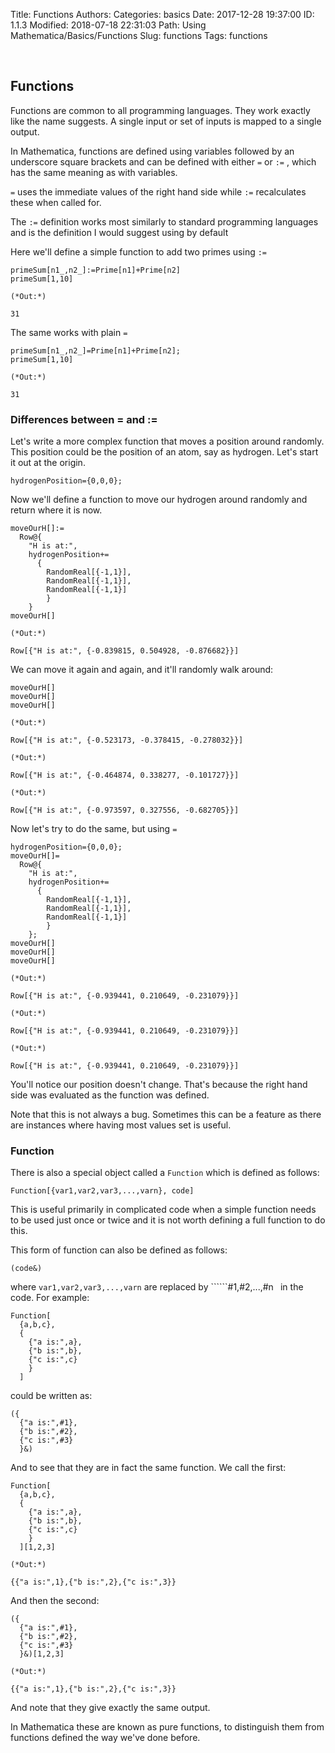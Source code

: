 Title: Functions
Authors: 
Categories: basics
Date: 2017-12-28 19:37:00
ID: 1.1.3
Modified: 2018-07-18 22:31:03
Path: Using Mathematica/Basics/Functions
Slug: functions
Tags: functions

<a id="functions" style="width:0;height:0;margin:0;padding:0;">&zwnj;</a>

## Functions

Functions are common to all programming languages. They work exactly like the name suggests. A single input or set of inputs is mapped to a single output.

In Mathematica, functions are defined using variables followed by an underscore square brackets and can be defined with either  ```=``` or  ```:=``` , which has the same meaning as with variables.

```=``` uses the immediate values of the right hand side while  ```:=``` recalculates these when called for.

The  ```:=``` definition works most similarly to standard programming languages and is the definition I would suggest using by default

Here we'll define a simple function to add two primes using  ```:=```

    primeSum[n1_,n2_]:=Prime[n1]+Prime[n2]
    primeSum[1,10]

    (*Out:*)
    
    31

The same works with plain  ```=```

    primeSum[n1_,n2_]=Prime[n1]+Prime[n2];
    primeSum[1,10]

    (*Out:*)
    
    31

### Differences between  = and  :=

Let's write a more complex function that moves a position around randomly. This position could be the position of an atom, say as hydrogen. Let's start it out at the origin.

    hydrogenPosition={0,0,0};

Now we'll define a function to move our hydrogen around randomly and return where it is now.

    moveOurH[]:=
      Row@{
        "H is at:",
        hydrogenPosition+=
          {
            RandomReal[{-1,1}],
            RandomReal[{-1,1}],
            RandomReal[{-1,1}]
            }
        }
    moveOurH[]

    (*Out:*)
    
    Row[{"H is at:", {-0.839815, 0.504928, -0.876682}}]

We can move it again and again, and it'll randomly walk around:

    moveOurH[]
    moveOurH[]
    moveOurH[]

    (*Out:*)
    
    Row[{"H is at:", {-0.523173, -0.378415, -0.278032}}]

    (*Out:*)
    
    Row[{"H is at:", {-0.464874, 0.338277, -0.101727}}]

    (*Out:*)
    
    Row[{"H is at:", {-0.973597, 0.327556, -0.682705}}]

Now let's try to do the same, but using  ```=```

    hydrogenPosition={0,0,0};
    moveOurH[]=
      Row@{
        "H is at:",
        hydrogenPosition+=
          {
            RandomReal[{-1,1}],
            RandomReal[{-1,1}],
            RandomReal[{-1,1}]
            }
        };
    moveOurH[]
    moveOurH[]
    moveOurH[]

    (*Out:*)
    
    Row[{"H is at:", {-0.939441, 0.210649, -0.231079}}]

    (*Out:*)
    
    Row[{"H is at:", {-0.939441, 0.210649, -0.231079}}]

    (*Out:*)
    
    Row[{"H is at:", {-0.939441, 0.210649, -0.231079}}]

You'll notice our position doesn't change. That's because the right hand side was evaluated as the function was defined.

Note that this is not always a bug. Sometimes this can be a feature as there are instances where having most values set is useful.

### Function

There is also a special object called a  ```Function``` which is defined as follows:

    Function[{var1,var2,var3,...,varn}, code]

This is useful primarily in complicated code when a simple function needs to be used just once or twice and it is not worth defining a full function to do this.

This form of function can also be defined as follows:

    (code&)

where  ```var1,var2,var3,...,varn``` are replaced by  ``````#1,#2,...,#n``` ``` in the code. For example:

    Function[
      {a,b,c},
      {
        {"a is:",a},
        {"b is:",b},
        {"c is:",c}
        }
      ]

could be written as:

    ({
      {"a is:",#1},
      {"b is:",#2},
      {"c is:",#3}
      }&)

And to see that they are in fact the same function. We call the first:

    Function[
      {a,b,c},
      {
        {"a is:",a},
        {"b is:",b},
        {"c is:",c}
        }
      ][1,2,3]

    (*Out:*)
    
    {{"a is:",1},{"b is:",2},{"c is:",3}}

And then the second:

    ({
      {"a is:",#1},
      {"b is:",#2},
      {"c is:",#3}
      }&)[1,2,3]

    (*Out:*)
    
    {{"a is:",1},{"b is:",2},{"c is:",3}}

And note that they give exactly the same output.

In Mathematica these are known as pure functions, to distinguish them from functions defined the way we've done before.